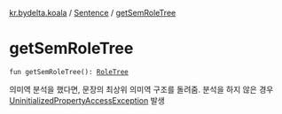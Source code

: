 [kr.bydelta.koala](../index.md) / [Sentence](index.md) / [getSemRoleTree](./get-sem-role-tree.md)

# getSemRoleTree

`fun getSemRoleTree(): `[`RoleTree`](../-role-tree/index.md)

의미역 분석을 했다면, 문장의 최상위 의미역 구조를 돌려줌.
분석을 하지 않은 경우 [UninitializedPropertyAccessException](https://kotlinlang.org/api/latest/jvm/stdlib/kotlin/-uninitialized-property-access-exception/index.html) 발생

